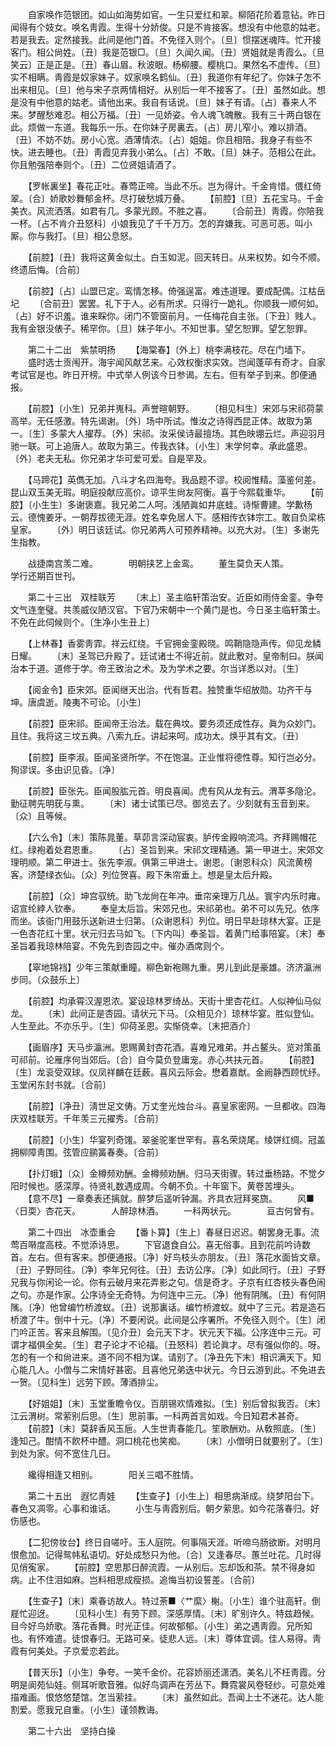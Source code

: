 <!-- { "loadSidebar": true } -->
　　自家唤作范银团。如山如海势如官。一生只爱红和翠。柳陌花阶着意钻。昨日闻得有个妓女。唤名靑霞。生得十分娇俊。只是不肯接客。想没有中他意的姑老。若是我去。定然接我。此间是他门首。不免径入则个。〔旦〕惯摆迷魂阵。忙开接客门。相公尙姓。〔丑〕我是范银□。〔旦〕久闻久闻。〔丑〕贤姐就是靑霞么。〔旦笑云〕正是正是。〔丑〕春山眉。秋波眼。杨柳腰。樱桃口。果然名不虚传。〔旦〕实不相瞒。靑霞是奴家妹子。奴家唤名鹤仙。〔丑〕我道你有年纪了。你妹子怎不出来相见。〔旦〕他与宋子京两情相好。从别后一年不接客了。〔丑〕虽然如此。想是没有中他意的姑老。请他出来。我自有话说。〔旦〕妹子有请。〔占〕春来人不来。梦醒愁难忍。相公万福。〔丑〕一见娇姿。令人魂飞魄散。我有三十两白银在此。烦做一东道。我每乐一乐。在你妹子房裏去。〔占〕房儿窄小。难以排酒。〔丑〕不妨不妨。房小心宽。酒薄情浓。〔占〕姐姐。你且相陪。我身子有些不快。进去睡也。〔丑〕靑霞见弃我小弟么。〔占〕不敢。〔旦〕妹子。范相公在此。你且勉强陪奉则个。〔丑〕二位贤姐请酒了。 

　　【罗帐裏坐】春花正吐。春莺正啼。当此不乐。岂为得计。千金肯惜。偎红倚翠。〔合〕娇歌妙舞郁金杯。尽打破愁城万叠。 
　　【前腔】〔旦〕五花宝马。千金美衣。风流洒落。如君有几。多蒙光顾。不胜之喜。 
　　〔合前丑〕靑霞。你陪我一杯。〔占不肯介丑怒科〕小娘我见了千千万万。怎的弃嫌我。可恶可恶。叫小厮。你与我打。〔旦〕相公息怒。 

　　【前腔】〔丑〕我将这黄金似土。白玉如泥。回天转日。从来权势。如今不顺。终遗后悔。〔合前〕 

　　【前腔】〔占〕山盟已定。鸾情怎移。倚强逞富。难违道理。要成配偶。江枯岳圮 
　　〔合前丑〕罢罢。礼下于人。必有所求。只得行一跪礼。你顺我一顺何如。〔占〕好不识羞。谁来睬你。闭门不管窗前月。一任梅花自主张。〔下丑〕贱人。我有金银没俵子。稀罕你。〔旦〕妺子年小。不知世事。望乞恕罪。望乞恕罪。 

　　第二十二出　紫禁明扬 
　　【海棠春】〔外上〕桃李满枝花。尽在门墙下。 
　　盛时选士贡闱开。海宇闻风献艺来。心效权衡求实效。岂闻蓬荜有奇才。自家考试官是也。昨日开榜。中式举人例该今日参谒。左右。但有举子到来。卽便通报。 

　　【前腔】〔小生〕兄弟并嵬科。声誉暄朝野。 
　　〔相见科生〕宋郊与宋祁荷蒙高举。无任感激。特先谒谢。〔外〕场中所试。惟汝之诗得西昆正体。故取为第一。〔生〕多蒙大人擢荐。〔外〕宋祁。汝采侯诗最擅场。其色映堋云烂。声迎羽月驰一联。可上追唐人。故取为第三。传我衣钵。〔小生〕末学何幸。承此盛恩。〔外〕老夫无私。你兄弟才华可爱可爱。自是罕及。 

　　【马蹄花】英儁无加。八斗才名四海夸。我品题不谬。校阅惟精。藻鉴何差。昆山双玉美无瑕。明庭投献应高价。谅平生尙友阿衡。喜于今熙载重华。 
　　【前腔】〔小生生〕多谢褒嘉。我兄弟二人呵。浅陋眞如井底蛙。诗惭曹建。学歉杨云。德愧姜牙。一朝荐拔德无涯。姓名幸免居人下。感相传衣钵宗工。敢自负梁栋皇家。 
　　〔外〕明日该廷试。你兄弟两人可预养精神。以充大对。〔生〕多谢先生指教。 

　　战捷南宫羡二难。　　　　明朝挟艺上金鸾。 
　　董生莫负天人策。　　　　学行还期百世刊。 

　　第二十三出　双桂联芳 
　　〔末上〕圣主临轩策治安。近臣如雨侍金銮。争夸文气连奎璧。共羡威仪陋汉官。下官乃宋朝中一个黄门是也。今日圣主临轩策士。不免在此伺候则个。〔生净小生丑上〕 

　　【上林春】香雾靑霏。祥云红绕。千官拥金銮殿晓。鸣鞘隐隐声传。仰见龙鳞日耀。 
　　〔末〕圣驾已升殿了。廷试诸士不得近前。就此敷对。皇帝制曰。朕闻治本于道。道修于学。帝王致治之术。及为学术之要。尔当详悉以对。〔生〕 

　　【阅金令】臣宋郊。臣闻继天出治。代有哲君。独赞重华绍放勋。功齐干与坤。唐虞逝。陵夷不可论。〔小生〕 

　　【前腔】臣宋祁。臣闻帝王治法。载在典坟。要务须还成性存。眞为众妙门。且住。我将这三坟五典。八索九丘。讲起来呵。成功太。焕乎其有文。〔丑〕 

　　【前腔】臣李淑。臣闻圣贤所学。不在饱温。正业惟将德性尊。知行岂必分。狥谬误。多由识见昏。〔净〕 

　　【前腔】臣张先。臣闻股肱元首。明良喜闻。虎有风从龙有云。渭莘多隐沦。勤征聘先明莸与熏。 
　　〔末〕诸士试策已尽。御览去了。少刻就有玉音到来。〔众〕且等候。 

　　【六么令】〔末〕策陈晁董。草茆言深动宸衷。胪传金殿响流鸿。齐拜赐帽花红。绿袍着处君恩重。 
　　〔占〕圣旨到来。宋祁文理精通。第一甲进士。宋郊文理明顺。第二甲进士。张先李淑。俱第三甲进士。谢恩。〔谢恩科众〕风流黄榜客。济楚绿衣仙。〔众〕列位贺喜。殿下朱帘垂上。想是皇太后升殿。 

　　【前腔】〔众〕坤宫驭统。助飞龙尙在年冲。垂帘亲理万几丛。寰宇内乐时雍。诏宣纶綍人钦奉。 
　　奉皇太后旨。宋郊兄也。宋祁弟也。弟不可以先兄。依序而坐。该衙门用鼓乐送新进士归第。〔众谢恩科〕列位。明日早赴琼林大宴。正是一色杏花红十里。状元归去马如飞。〔下内叫〕奉圣旨。着黄门给事陪宴。〔末〕奉圣旨着我琼林陪宴。不免先到杏园之中。催办酒席则个。 

　　【窣地锦裆】少年三策献重瞳。柳色新袍赐九重。男儿到此是豪雄。济济瀛洲步同。〔众鼓乐上〕 

　　【前腔】均承霄汉渥恩浓。宴设琼林罗绮丛。天街十里杏花红。人似神仙马似龙。 
　　〔末〕此间正是杏园。请状元下马。〔众相见介〕琼林华宴。胜似登仙。人生至此。不亦乐乎。〔生〕仰荷圣恩。实惭侥幸。〔末把酒介〕 

　　【画眉序】天马步瀛洲。恩赐黄封杏花酒。喜难兄难弟。并占鳌头。览对策虽可祁前。论雁序何当郊后。〔合〕自今莫负登庸宠。赤心共扶元首。 
　　【前腔】〔生〕龙衮受双球。仪凤祥麟在廷薮。喜风云际会。懋着嘉猷。金阙静西顾忧纾。玉堂闲东封书就。〔合前〕 

　　【前腔】〔净丑〕淸世足文俦。万丈奎光烛台斗。喜皇家密网。一旦都收。四海庆双桂联芳。千年羡三元擢秀。〔合前〕 

　　【前腔】〔小生〕华宴列奇馐。翠釜驼峯世罕有。喜名荣烧尾。绫饼红绸。冠盖拥柳障靑围。弦管应鹂簧春奏。〔合前〕 

　　【扑灯蛾】〔众〕金樽频劝酬。金樽频劝酬。归马天街骤。转过垂杨路。不觉夕阳时候也。感深厚。待贤礼数遇成周。今朝不负。十年窗下。黄卷苦埋头。 
　　【意不尽】一章奏表还摛就。醉梦后遥听钟漏。齐具衣冠拜冕旒。 
　　风■〈日耎〉杏花天。　　　　人醉琼林酒。 
　　一科两状元。　　　　亘古何曾有。 

　　第二十四出　冰壶重会 
　　【番卜算】〔生上〕春昼日迟迟。朝罢身无事。流莺百啭度高枝。不觉添诗思。 
　　下官退食自公。喜无俗事。且到花前吟诗数首。左右。但有客来。卽便通报。〔净〕好鸟枝头亦朋友。〔丑〕落花水面皆文章。〔丑〕子野同往。〔净〕李年兄何往。〔丑〕去访公序。〔净〕如此同行。〔丑〕子野兄我与你闲论一论。你有云破月来花弄影之句。信是奇才。子京有红杏枝头春色闹之句。亦是作家。公序诗全无奇特。为何连中三元。〔净〕他有阴隲。〔丑〕有何阴隲。〔净〕他曾编竹桥渡蚁。〔丑〕说那裏话。编竹桥渡蚁。就中了三元。若是造石桥渡了牛。倒中十元。〔净〕不要闲说。此间是公序署所。不免径入则个。〔生〕闭门吟正苦。客来且解围。〔见介丑〕会元天下才。状元天下福。公序连中三元。可谓才福俱全矣。〔生〕君子论才不论福。〔丑怒科〕若论眞才。尽有强似你的。呀。怎的有一个和尙进来。道不同不相为谋。请别了。〔净丑先下末〕相识满天下。知心能几人。小僧与二宋情好甚密。且喜他兄弟迭中状元。今日云游到此。不免进去一贺。〔见科生〕远劳下顾。薄酒排尘。 

　　【好姐姐】〔末〕玉堂重瞻令仪。百朋锡欢情难拟。〔生〕别后曾拟我否。〔末〕江云渭树。常萦别后思。〔生〕思前事。一科两首言如戏。今日知君术甚奇。 
　　【前腔】〔末〕莫辞香风玉巵。人生世靑春能几。笙歌酬劝。从敎照底。〔生〕逢知己。酣情不飮杯中醴。洞口桃花也笑痴。 
　　〔末〕小僧明日就要别了。〔生〕到处为家。何不宽住几日。 

　　纔得相逢又相别。　　　　阳关三唱不胜情。 

　　第二十五出　遐忆靑娃 
　　【生查子】〔小生上〕相思病渐成。绕梦阳台下。春色又凋零。心事和谁话。 
　　小生与靑霞别后。朝夕萦思。如今花落春归。好伤感也。 

　　【二犯傍妆台】终日自嗟吁。玉人庭院。何事隔天涯。听啼乌肠欲断。对明月恨愈加。记得鸳帏私语切。好处成愁只为他。〔合〕又逢春尽。蕙兰吐花。几时得见俏寃家。 
　　【前腔】空思那日醉流霞。一从别后。忘却饭和茶。禁不得身如病。止不住泪如麻。岂料相思成瘦损。追悔当初设誓差。〔合前〕 

　　【生查子】〔末〕乘春访故人。特过荼■〈艹縻〉榭。〔小生〕谁个驻高轩。倒屣忙迎迓。 
　　〔见科小生〕有劳下顾。深感厚情。〔末〕旷别许久。特兹趋候。目今好鸟娇歌。落花香舞。时光正佳。何故郁郁。〔小生〕弟之遇靑霞。兄所知也。有怀难遣。徒恨春归。无路可亲。徒悲人远。〔末〕尊体宜调。佳人易得。靑霞有何美处。子京爱恋若此。 

　　【普天乐】〔小生〕争夸。一笑千金价。花容娇丽还潇洒。美名儿不枉靑霞。分明是阆苑仙娃。侧耳听歌音雅。似好鸟调声在芳丛下。舞霓裳风卷轻纱。可意处难描难画。恨悠悠楚馆。怎当萦挂。 
　　〔末〕虽然如此。吾闻上士不迷花。达人能割爱。愿我兄自重。〔小生〕谨领教诲。 

　　第二十六出　坚持白操 
